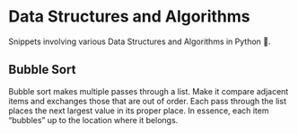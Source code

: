 # Data Structures and Algorithms

Snippets involving various Data Structures and Algorithms in Python :snake:.


## Bubble Sort
Bubble sort makes multiple passes through a list. Make it compare adjacent items and exchanges those that are out of order. Each pass through the list places the next largest value in its proper place. In essence, each item “bubbles” up to the location where it belongs.
